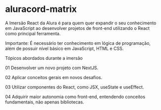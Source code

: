 # aluracord-matrix

A Imersão React da Alura é para quem quer expandir o seu conhecimento em JavaScript ao desenvolver projetos de front-end utilizando o React como principal ferramenta.

Importante: É necessário ter conhecimento em lógica de programação, além de possuir nível básico em JavaScript, HTML e CSS.


Tópicos abordados durante a imersão

01 Desenvolver um novo projeto com NextJS.

02 Aplicar conceitos gerais em novos desafios.

03 Utilizar componentes do React, como JSX, useState e useEffect.

04 Adquirir maior autonomia como front-end, entendendo conceitos fundamentais, não apenas bibliotecas.

